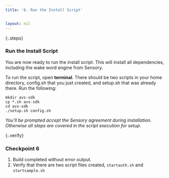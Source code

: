```yaml
---
title: '6. Run the Install Script'


layout: nil
---
```


{:.steps}
### Run the Install Script

You are now ready to run the install script. This will install all dependencies, including the  wake word engine from Sensory.

To run the script, open **terminal**. There should be two scripts in your home directory, config.sh that you just created, and setup.sh that was already there. Run the following:

```
mkdir avs-sdk
cp *.sh avs-sdk
cd avs-sdk
./setup.sh config.sh
```

*You'll be prompted accept the Sensory agreement during installation. Otherwise all steps are covered in the script execution for setup.*

{:.verify}
### Checkpoint 6

1. Build completed without error output.
2. Verify that there are two script files created, `startauth.sh` and `startsample.sh`




